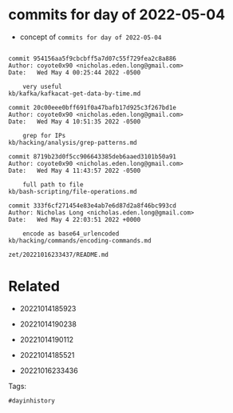 # commits for day of 2022-05-04

- concept of `commits for day of 2022-05-04`

```

commit 954156aa5f9cbcbff5a7d07c55f729fea2c8a886
Author: coyote0x90 <nicholas.eden.long@gmail.com>
Date:   Wed May 4 00:25:44 2022 -0500

    very useful
kb/kafka/kafkacat-get-data-by-time.md

commit 20c00eee0bff691f0a47bafb17d925c3f267bd1e
Author: coyote0x90 <nicholas.eden.long@gmail.com>
Date:   Wed May 4 10:51:35 2022 -0500

    grep for IPs
kb/hacking/analysis/grep-patterns.md

commit 8719b23d0f5cc906643385deb6aaed3101b50a91
Author: coyote0x90 <nicholas.eden.long@gmail.com>
Date:   Wed May 4 11:43:57 2022 -0500

    full path to file
kb/bash-scripting/file-operations.md

commit 333f6cf271454e83e4ab7e6d87d2a8f46bc993cd
Author: Nicholas Long <nicholas.eden.long@gmail.com>
Date:   Wed May 4 22:03:51 2022 +0000

    encode as base64_urlencoded
kb/hacking/commands/encoding-commands.md
```

` zet/20221016233437/README.md `

# Related

- 20221014185923

- 20221014190238

- 20221014190112

- 20221014185521

- 20221016233436

Tags:

    #dayinhistory
